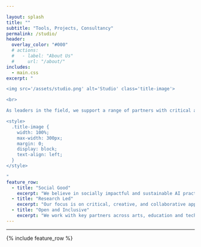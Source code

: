 ```yaml
---

layout: splash
title: ""
subtitle: "Tools, Projects, Consultancy"
permalink: /studio/
header:
  overlay_color: "#000"
  # actions:
  #   - label: "About Us"
  #     url: "/about/"
includes:
  - main.css
excerpt: "

<img src='/assets/studio.png' alt='Studio' class='title-image'>

<br>

As leaders in the field, we support a range of partners with critical and creative approaches for the development and application of AI tools, techniques and practices. Taking a _makerly_ approach combined with high-level technical and conceptual expertise, we pursue **rigorous creativity**, working alongside key partners and communities for the social good. Our ‘AI Studio’ _builds_ around people and situations - offering an innovative, adaptive constellation of tools, techniques, and methodologies, underpinned by long-term experience in social and creative practices. 

<style>
  .title-image {
    width: 100%;
    max-width: 300px;
    margin: 0;
    display: block;
    text-align: left;
  }
</style>

"
feature_row:
  - title: "Social Good"
    excerpt: "We believe in socially impactful and sustainable AI practices."
  - title: "Research Led"
    excerpt: "Our focus is on critical, creative, and collaborative approaches to AI research and development."
  - title: "Open and Inclusive"
    excerpt: "We work with key partners across arts, education and technology domains"
---
```


---

{% include feature_row %}

<!-- <div id="canvas-container"></div>
<script src="https://cdnjs.cloudflare.com/ajax/libs/three.js/r128/three.min.js"></script>
<script src="{{ '/assets/studio.js' | relative_url }}"></script> -->